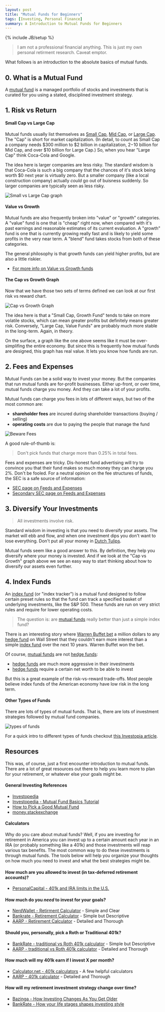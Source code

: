 ```yaml
---
layout: post
title: "Mutual Funds for Beginners"
tags: [Investing, Personal Finance]
summary: A Introduction to Mutual Funds for Beginners
---
```

{% include JB/setup %}

> I am not a professional financial anything. This is just my own personal retirment research. Caveat emptor.

What follows is an introduction to the absolute basics of mutual funds.


## 0. What is a Mutual Fund

A [mutual fund](https://en.wikipedia.org/wiki/Mutual_fund) is a managed portfolio of stocks and investments that is curated for you using a stated, disciplined investment strategy.


## 1. Risk vs Return

#### Small Cap vs Large Cap

Mutual funds usually list themselves as [Small Cap](https://www.investopedia.com/terms/s/small-cap.asp), [Mid Cap](https://www.investopedia.com/terms/m/midcapstock.asp), or [Large Cap](https://www.investopedia.com/terms/l/large-cap.asp). The "Cap" is short for market capitalization. (In detail, to count as Small Cap a company needs $300 million to $2 billion in capitalization, $2-$10 billion for Mid Cap, and over $10 billion for Large Cap.) So, when you hear "Large Cap" think Coca-Cola and Google.

The idea here is larger companies are less risky. The standard wisdom is that Coca-Cola is such a big company that the chances of it's stock being worth $0 next year is virtually zero. But a smaller company (like a local construction company) actually *could* go out of buisness suddenly. So larger companies are typically seen as less risky.

![Small vs Large Cap graph](/assets/images/invest/cap_vs_risk.jpeg)


#### Value vs Growth

Mutual funds are also frequently broken into "value" or "growth" categories. A "value" fund is one that is "cheap" right now, when compared with it's past earnings and reasonable estimates of its current evaluation. A "growth" fund is one that is currently growing really fast and is likely to yield some profits in the very near term. A "blend" fund takes stocks from both of these categories.

The general philosophy is that growth funds can yield higher profits, but are also a little riskier.

* [For more info on Value vs Growth funds](https://money.stackexchange.com/questions/9534/mutual-fund-types-value-vs-blend-vs-growth)


#### The Cap vs Growth Graph

Now that we have those two sets of terms defined we can look at our first risk vs reward chart.

![Cap vs Growth Graph](/assets/images/invest/cap_vs_growth.png)

The idea here is that a "Small Cap, Growth Fund" tends to take on more volatile stocks, which can mean greater profits but definitely means greater risk. Conversely, "Large Cap, Value Funds" are probably much more stable in the long-term. Again, in theory. 

On the surface, a graph like the one above seems like it must be over-simplifing the entire economy. But since this is frequently how mutual funds are designed, this graph has real value. It lets you know how funds are run.


## 2. Fees and Expenses

Mutual Funds can be a solid way to invest your money. But the companies that run mutual funds are for-profit businesses. Either up-front, or over time, mutual funds charge you money. And they can take a lot of your profits.

Mutual funds can charge you fees in lots of different ways, but two of the most common are:

* **shareholder fees** are incured during shareholder transactions (buying / selling)
* **operating costs** are due to paying the people that manage the fund

![Beware Fees](/assets/images/invest/mutual_fund_fees_ex.png)

A good rule-of-thumb is:

> Don't pick funds that charge more than 0.25% in total fees.

Fees and expenses are tricky. Dis-honest fund advertising will try to convince you that their fund makes so much money they can charge you 2%. Don't be fooled. For a neutral opinion on the fee structures of funds, the SEC is a safe source of information:

* [SEC page on Feeds and Expenses](https://www.sec.gov/files/ib_mutualfundfees.pdf)
* [Secondary SEC page on Feeds and Expenses](https://www.sec.gov/fast-answers/answersmffeeshtm.html)


## 3. Diversify Your Investments

> All investments involve risk.

Standard wisdom in investing is that you need to diversify your assets. The market will ebb and flow, and when one investment dips you don't want to lose everything. Don't put all your money in [Dutch Tulips](https://www.investopedia.com/terms/d/dutch_tulip_bulb_market_bubble.asp).

Mutual funds seem like a good answer to this. By definition, they help you diversify where your money is invested. And if we look at the "Cap vs Growth" graph above we see an easy way to start thinking about how to diversify our assets even further.


## 4. Index Funds

An [index fund](https://www.investopedia.com/terms/i/indexfund.asp) (or "index tracker") is a mutual fund designed to follow certain preset rules so that the fund can track a specified basket of underlying investments, like the S&P 500. These funds are run on very strict rules and require for lower operating costs.

> The question is: are [mutual funds](https://www.investopedia.com/walkthrough/fund-guide/mutual-funds-etfs/mf/default.aspx) really better than just a simple index fund?

There is an interesting story where [Warren Buffet bet](https://www.investopedia.com/articles/investing/030916/buffetts-bet-hedge-funds-year-eight-brka-brkb.asp) a million dollars to any [hedge fund](https://www.investopedia.com/terms/h/hedgefund.asp) on Wall Street that they couldn't earn more interest than a simple [index fund](https://www.investopedia.com/terms/i/indexfund.asp) over the next 10 years. Warren Buffet won the bet.

Of course, [mutual funds](https://www.investopedia.com/walkthrough/fund-guide/mutual-funds-etfs/mf/default.aspx) are not [hedge funds](https://www.investopedia.com/terms/h/hedgefund.asp):

* [hedge funds](https://www.investopedia.com/terms/h/hedgefund.asp) are much more aggressive in their investments
* [hedge funds](https://www.investopedia.com/terms/h/hedgefund.asp) require a certain net worth to be able to invest

But this is a great example of the risk-vs-reward trade-offs. Most people believe index funds of the American economy have low risk in the long term.


#### Other Types of Funds

There are lots of types of mutual funds. That is, there are lots of investment strategies followed by mutual fund companies.

![types of funds](/assets/images/invest/mutual_funds_types.png)

For a quick intro to different types of funds checkout [this Investopia article](https://www.investopedia.com/university/mutualfunds/mutualfunds1.asp).


## Resources

This was, of course, just a first encounter introduction to mutual funds.  There are a lot of great resources out there to help you learn more to plan for your retirement, or whatever else your goals might be.


#### General Investing References

* [Investopedia](https://www.investopedia.com)
* [Investopedia - Mutual Fund Basics Tutorial](https://www.investopedia.com/university/mutualfunds/)
* [How to Pick a Good Mutual Fund](https://www.investopedia.com/investing/how-pick-best-mutual-fund/)
* [money.stackexchange](https://money.stackexchange.com/)

#### Calculators

Why do you care about mutual funds?  Well, if you are investing for retirement in America you can invest up to a certain amount each year in an IRA (or probably something like a 401k) and those investments will reap various tax benefits.  The most common way to do these investments is through mutual funds.  The tools below will help you organize your thoughts on how much you need to invest and what the best strategies might be.

#### How much are you allowed to invest (in tax-deferred retirement accounts)?

* [PersonalCapital - 401k and IRA limits in the U.S.](https://www.personalcapital.com/blog/retirement-planning/can-contribute-401k-ira/)

#### How much do you *need* to invest for your goals?

* [NerdWallet - Retirment Calculator](https://www.nerdwallet.com/investing/retirement-calculator) - Simple and Clear
* [Bankrate - Retirement Calculator](https://www.bankrate.com/calculators/retirement/retirement-plan-calculator.aspx) - Simple but Descriptive
* [AARP - Retirement Calculator](https://www.aarp.org/work/retirement-planning/retirement_calculator.html) - Detailed and Thorough

#### Should you, personally, pick a Roth or Traditional 401k?

* [BankRate - traditional vs Roth 401k calculator](https://www.bankrate.com/calculators/retirement/401-k-or-roth-ira-calculator.aspx) - Simple but Descriptive
* [AARP - traditional vs Roth 401k calculator](https://www.aarp.org/work/retirement-planning/roth_vs_traditional_401k_calculator.html) - Detailed and Thorough

#### How much will my 401k earn if I invest X per month?

* [Calculator.net - 401k calculators](https://www.calculator.net/401k-calculator.html) - A few helpful calculators
* [AARP - 401k calculator](https://www.aarp.org/work/retirement-planning/401k_calculator.html) - Detailed and Thorough

#### How will my retirement investment strategy change over time?

* [Bazinga - How Investing Changes As You Get Older](https://www.benzinga.com/general/education/16/08/8398467/how-investing-changes-as-you-get-older)
* [BankRate - How your life stages shapes investing style](https://www.bankrate.com/investing/how-your-life-stage-shapes-investing-style/#slide=1)
